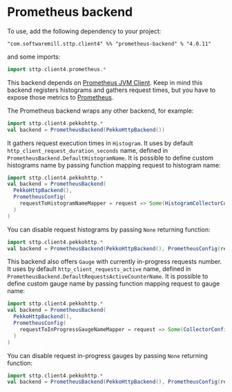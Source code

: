 # Prometheus backend

To use, add the following dependency to your project:

```
"com.softwaremill.sttp.client4" %% "prometheus-backend" % "4.0.11"
```

and some imports:

```scala
import sttp.client4.prometheus.*
```

This backend depends on [Prometheus JVM Client](https://github.com/prometheus/client_java). Keep in mind this backend registers histograms and gathers request times, but you have to expose those metrics to [Prometheus](https://prometheus.io/).

The Prometheus backend wraps any other backend, for example:

```scala
import sttp.client4.pekkohttp.*
val backend = PrometheusBackend(PekkoHttpBackend())
```

It gathers request execution times in `Histogram`. It uses by default `http_client_request_duration_seconds` name, defined in `PrometheusBackend.DefaultHistogramName`. It is possible to define custom histograms name by passing function mapping request to histogram name:

```scala
import sttp.client4.pekkohttp.*
val backend = PrometheusBackend(
  PekkoHttpBackend(),
  PrometheusConfig(
    requestToHistogramNameMapper = request => Some(HistogramCollectorConfig(request.uri.host.getOrElse("example.com")))
  )
)
```

You can disable request histograms by passing `None` returning function:

```scala
import sttp.client4.pekkohttp.*
val backend = PrometheusBackend(PekkoHttpBackend(), PrometheusConfig(requestToHistogramNameMapper = _ => None))
```

This backend also offers `Gauge` with currently in-progress requests number. It uses by default `http_client_requests_active` name, defined in `PrometheusBackend.DefaultRequestsActiveCounterName`. It is possible to define custom gauge name by passing function mapping request to gauge name:

```scala
import sttp.client4.pekkohttp.*
val backend = PrometheusBackend(
  PekkoHttpBackend(),
  PrometheusConfig(
    requestToInProgressGaugeNameMapper = request => Some(CollectorConfig(request.uri.host.getOrElse("example.com")))
  )
)
```

You can disable request in-progress gauges by passing `None` returning function:

```scala
import sttp.client4.pekkohttp.*
val backend = PrometheusBackend(PekkoHttpBackend(), PrometheusConfig(requestToInProgressGaugeNameMapper = _ => None))
```
